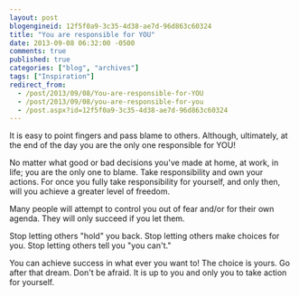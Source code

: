 ```yaml
---
layout: post
blogengineid: 12f5f0a9-3c35-4d38-ae7d-96d863c60324
title: "You are responsible for YOU"
date: 2013-09-08 06:32:00 -0500
comments: true
published: true
categories: ["blog", "archives"]
tags: ["Inspiration"]
redirect_from: 
  - /post/2013/09/08/You-are-responsible-for-YOU
  - /post/2013/09/08/you-are-responsible-for-you
  - /post.aspx?id=12f5f0a9-3c35-4d38-ae7d-96d863c60324
---
```

<!-- more -->
<p>It is easy to point fingers and pass blame to others. Although, ultimately, at the end of the day you are the only one responsible for YOU!</p>
<p>No matter what good or bad decisions you've made at home, at work, in life; you are the only one to blame. Take responsibility and own your actions. For once you fully take responsibility for yourself, and only then, will you achieve a greater level of freedom.</p>
<p>Many people will attempt to control you out of fear and/or for their own agenda. They will only succeed if you let them.</p>
<p>Stop letting others "hold" you back. Stop letting others make choices for you. Stop letting others tell you "you can't."</p>
<p>You can achieve success in what ever you want to! The choice is yours. Go after that dream. Don't be afraid. It is up to you and only you to take action for yourself.</p>
